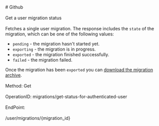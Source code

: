 <br>#     Github</br>
<br>Get a user migration status</br>
<br>Fetches a single user migration. The response includes the `state` of the migration, which can be one of the following values:

*   `pending` - the migration hasn't started yet.
*   `exporting` - the migration is in progress.
*   `exported` - the migration finished successfully.
*   `failed` - the migration failed.

Once the migration has been `exported` you can [download the migration archive](https://developer.github.com/v3/migrations/users/#download-a-user-migration-archive).</br>
<br>Method: Get</br>
<br>OperationID: migrations/get-status-for-authenticated-user</br>
<br>EndPoint:</br>
<br>/user/migrations/{migration_id}</br>

